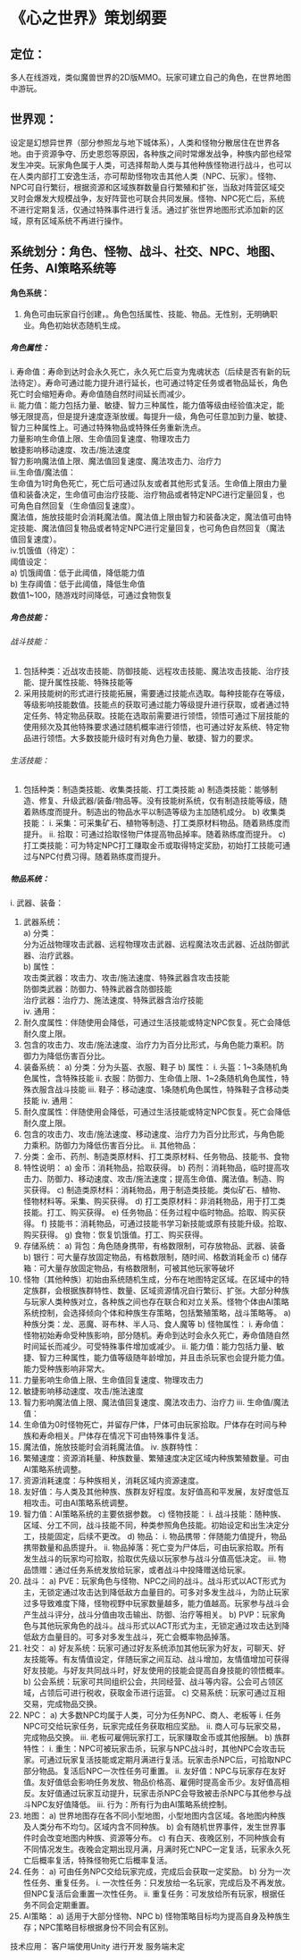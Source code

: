 # 《心之世界》策划纲要
## 定位：
多人在线游戏，类似魔兽世界的2D版MMO。玩家可建立自己的角色，在世界地图中游玩。
## 世界观：
设定是幻想异世界（部分参照龙与地下城体系），人类和怪物分散居住在世界各地。由于资源争夺、历史恩怨等原因，各种族之间时常爆发战争，种族内部也经常发生冲突。玩家角色属于人类，可选择帮助人类与其他种族怪物进行战斗，也可以在人类内部打工安逸生活，亦可帮助怪物攻击其他人类（NPC、玩家）。怪物、NPC可自行繁衍，根据资源和区域族群数量自行繁殖和扩张，当敌对阵营区域交叉时会爆发大规模战争，友好阵营也可联合共同发展。怪物、NPC死亡后，系统不进行定期复活，仅通过特殊事件进行复活。通过扩张世界地图形式添加新的区域，原有区域系统不再进行操作。
## 系统划分：角色、怪物、战斗、社交、NPC、地图、任务、AI策略系统等
#### 角色系统：
1.	角色可由玩家自行创建，。角色包括属性、技能、物品。无性别，无明确职业。角色初始状态随机生成。  
##### 角色属性：  
i.	寿命值：寿命到达时会永久死亡，永久死亡后变为鬼魂状态（后续是否有新的玩法待定）。寿命可通过能力提升进行延长，也可通过特定任务或者物品延长，角色死亡时会缩短寿命。寿命值随自然时间延长而减少。  
ii.	能力值：能力包括力量、敏捷、智力三种属性，能力值等级由经验值决定，能够无限提高，但是提升速度逐渐放缓。每提升一级，角色可任意加到力量、敏捷、智力三种属性上。可通过特殊物品或特殊任务重新洗点。  
力量影响生命值上限、生命值回复速度、物理攻击力  
敏捷影响移动速度、攻击/施法速度  
智力影响魔法值上限、魔法值回复速度、魔法攻击力、治疗力  
iii.生命值/魔法值：  
生命值为1时角色死亡，死亡后可通过队友或者其他形式复活。生命值上限由力量值和装备决定，生命值可由治疗技能、治疗物品或者特定NPC进行定量回复，也可角色自然回复（生命值回复速度）。  
魔法值，施放技能时会消耗魔法值。魔法值上限由智力和装备决定，魔法值可由特定技能、魔法值回复物品或者特定NPC进行定量回复，也可角色自然回复（魔法值回复速度）。  
iv.饥饿值（待定）：  
阈值设定：  
a)	饥饿阈值：低于此阈值，降低能力值  
b)	生存阈值：低于此阈值，降低生命值  
数值1~100，随游戏时间降低，可通过食物恢复
##### 角色技能：
###### 战斗技能：
1.	包括种类：近战攻击技能、防御技能、远程攻击技能、魔法攻击技能、治疗技能、提升属性技能、特殊技能等
2.	采用技能树的形式进行技能拓展，需要通过技能点选取。每种技能存在等级，等级影响技能数值。技能点的获取可通过能力等级提升进行获取，或者通过特定任务、特定物品获取。技能在选取前需要进行领悟，领悟可通过下层技能的使用频次及其他特殊要求通过随机概率进行领悟，也可通过好友系统、特定物品进行领悟。大多数技能升级时有对角色力量、敏捷、智力的要求。
###### 生活技能：
1.	包括种类：制造类技能、收集类技能、打工类技能
a)	制造类技能：能够制造、修复、升级武器/装备/物品等。没有技能树系统，仅有制造技能等级，随着熟练度而提升。制造出的物品水平以制造等级为主加随机成分。
b)	收集类技能：
i.	采集：可采集矿石、植物等制造、打工类原材料物品。随着熟练度而提升。
ii.	拾取：可通过拾取怪物尸体提高物品掉率。随着熟练度而提升。
c)	打工类技能：可为特定NPC打工赚取金币或取得特定奖励，初始打工技能可通过与NPC付费习得。随着熟练度而提升。
##### 物品系统：
i.	武器、装备：  
1. 武器系统：  
a)	分类：  
分为近战物理攻击武器、远程物理攻击武器、远程魔法攻击武器、近战防御武器、治疗武器。  
b)	属性：  
攻击类武器：攻击力、攻击/施法速度、特殊武器含攻击技能  
防御类武器：防御力、特殊武器含防御技能  
治疗武器：治疗力、施法速度、特殊武器含治疗技能  
iv.	通用：
1.	耐久度属性：伴随使用会降低，可通过生活技能或特定NPC恢复。死亡会降低耐久度上限。
2.	包含的攻击力、攻击/施法速度、治疗力为百分比形式，与角色能力乘积。防御力为降低伤害百分比。
2.	装备系统：
a)	分类：分为头盔、衣服、鞋子
b)	属性：
i.	头盔：1~3条随机角色属性，含特殊技能
ii.	衣服：防御力、生命值上限、1~2条随机角色属性，特殊衣服含战斗技能
iii.	鞋子：移动速度、1条随机角色属性，特殊鞋子含移动类技能
iv.	通用：
1.	耐久度属性：伴随使用会降低，可通过生活技能或特定NPC恢复。死亡会降低耐久度上限。
2.	包含的攻击力、攻击/施法速度、移动速度、治疗力为百分比形式，与角色能力乘积。防御力为降低伤害百分比。
ii.	其他物品：
1.	分类：金币、药剂、制造类原材料、打工类原材料、任务物品、技能书、食物
2.	特性说明：
a)	金币：消耗物品，拾取获得。
b)	药剂：消耗物品，临时提高攻击力、防御力、移动速度、攻击/施法速度；提高生命值、魔法值。制造、购买获得。
c)	制造类原材料：消耗物品，用于制造类技能。类似矿石、植物、怪物材料等。采集、购买获得。
d)	打工类原材料：非消耗物品，用于打工类技能。打工、购买获得。
e)	任务物品：任务过程中临时物品。拾取、购买获得。
f)	技能书：消耗物品，可通过技能书学习新技能或原有技能升级。拾取、购买获得。
g)	食物：恢复饥饿值。打工、购买获得。
3.	存储系统：
a)	背包：角色随身携带，有格数限制，可存放物品、武器、装备
b)	银行：可大量存放固定物品，有格数限制，随时间、格数消耗金币
c)	储存箱：可大量存放固定物品，有格数限制，可被其他玩家等破坏
2.	怪物（其他种族）初始由系统随机生成，分布在地图特定区域。在区域中的特定族群，会根据族群特性、数量、区域资源情况自行繁衍、扩张。大部分种族与玩家人类种族对立，各种族之间也存在联合和对立关系。怪物个体由AI策略系统控制，会选择倾向个体和种族生存策略，包括繁殖策略，战斗策略等。
a)	种族分类：龙、恶魔、哥布林、半人马、食人魔等
b)	怪物属性：
i.	寿命值：怪物初始寿命受种族影响，部分随机。寿命到达时会永久死亡，寿命值随自然时间延长而减少。可受特殊事件增加或减少。
ii.	能力值：能力包括力量、敏捷、智力三种属性，能力值等级随年龄增加，并且击杀玩家也会提升能力值。能力受种族影响非常大。
1.	力量影响生命值上限、生命值回复速度、物理攻击力
2.	敏捷影响移动速度、攻击/施法速度
3.	智力影响魔法值上限、魔法值回复速度、魔法攻击力、治疗力
iii.	生命值/魔法值：
1.	生命值为0时怪物死亡，并留存尸体，尸体可由玩家拾取。尸体存在时间与种族和寿命相关。尸体存在情况下可由特殊事件复活。 
2.	魔法值，施放技能时会消耗魔法值。
iv.	族群特性：
1.	繁殖速度：资源消耗量、种族数量、繁殖速度决定区域内种族繁殖数量。可由AI策略系统调整。
2.	资源消耗速度：与种族相关，消耗区域内资源速度。
3.	友好值：与人类及其他种族、族群友好程度。友好值高和平发展，友好度低互相攻击。可由AI策略系统调整。
4.	智力值：AI策略系统的主要依据参数。
c)	怪物技能：
i.	战斗技能：随种族、区域、分工不同，战斗技能不同，种类参照角色技能。初始设定和出生决定分工，技能固定，后续不更改。
d)	物品：
i.	物品携带：伴随能力值提升，物品携带数量和品质提升。
ii.	物品掉落：死亡变为尸体后，可由玩家拾取。所有发生战斗的玩家均可拾取，拾取优先级以玩家参与战斗分值高低决定。
iii.	物品馈赠：通过任务系统发放给玩家，或者战斗中投降赠送给玩家。
3.	战斗：
a)	PVE：玩家角色与怪物、NPC之间的战斗。战斗形式以ACT形式为主，无锁定通过攻击达到降低敌方血量目的。可多对多发生战斗，为防止玩家过多导致难度下降，怪物视野中玩家数量越多，能力值越高。玩家参与战斗会产生战斗评分，战斗分值由攻击输出、防御、治疗等相关。
b)	PVP：玩家角色与其他玩家角色的战斗。战斗形式以ACT形式为主，无锁定通过攻击达到降低敌方血量目的。可多对多发生战斗，死亡会概率物品掉落。
4.	社交：
a)	好友系统：玩家可通过好友系统添加其他玩家为好友，可聊天、好友技能等。有友情值设定，伴随玩家之间互动、战斗增加，友情值增加可获得好友技能。与好友共同战斗时，好友使用的技能会提高自身技能的领悟概率。
b)	公会系统：玩家可共同组织公会，共同经营、战斗等内容。公会可占领区域，占领后可进行税收，获取金币进行运营。
c)	交易系统：玩家可通过互相交易，完成物品交换。
5.	NPC：
a)	大多数NPC均属于人类，可分为任务NPC、商人、老板等
i.	任务NPC可交给玩家任务，玩家完成任务获取相应奖励。
ii.	商人可与玩家交易，完成物品交换。
iii.	老板可雇佣玩家打工，玩家赚取金币或其他报酬。
b)	族群特性：
i.	重生：NPC可被玩家击杀，玩家与NPC战斗时，其他NPC会攻击玩家。可通过玩家复活技能或定期月满进行复活。玩家击杀NPC后，可拾取NPC部分物品。复活后NPC一次性任务可重置。
ii.	友好值：NPC与玩家存在友好值。友好值低会影响任务发放、物品价格高、雇佣时提高金币少。友好值高相反。友好值通过玩家互动提升，玩家击杀NPC会导致被击杀NPC与其他参与战斗NPC友好值降低。
iii.	行为：所有行为由AI策略系统控制。
6.	地图：
a)	世界地图存在各不同小型地图，小型地图内含区域。各地图内种族及人类分布不均匀。区域内含不同种族。
b)	会有随机世界事件，发生世界事件时会改变地图内种族、资源等分布。
c)	有白天、夜晚区别，不同种族会有不同情况发生。夜晚会定期出现月满，月满时死亡NPC一定复活，玩家永久死亡后概率复活，特殊怪物死亡后概率复活。
7.	任务：
a)	可由任务NPC交给玩家完成，完成后会获取一定奖励。
b)	分为一次性任务、重复任务。
i.	一次性任务：只发放给一名玩家，完成后及不再发放。但NPC复活后会重置一次性任务。
ii.	重复任务：可发放给所有玩家，根据任务不同会定期重置。
8.	AI策略：
a)	适用于大部分怪物、NPC
b)	怪物策略目标均为提高自身及种族生存；NPC策略目标根据身份不同会有区别。



技术应用：
	客户端使用Unity 进行开发
	服务端未定
